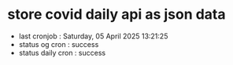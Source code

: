 # store covid daily api as json data

- last cronjob : Saturday, 05 April 2025 13:21:25
- status og cron : success
- status daily cron : success
      
      